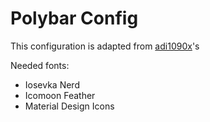 # Polybar Config

This configuration is adapted from [adi1090x](https://github.com/adi1090x/polybar-themes)'s

Needed fonts:
- Iosevka Nerd
- Icomoon Feather
- Material Design Icons
